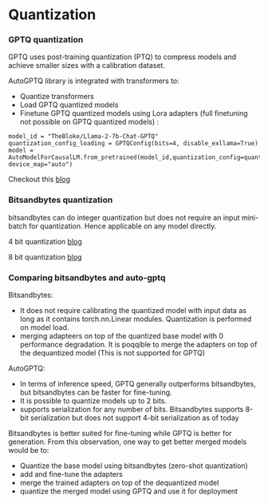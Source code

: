 # Quantization

###  GPTQ quantization

GPTQ uses post-training quantization (PTQ) to compress models and achieve smaller sizes with a calibration dataset.

AutoGPTQ library is integrated with transformers to:
- Quantize transformers
- Load GPTQ quantized models
- Finetune GPTQ quantized models using Lora adapters (full finetuning not possible on GPTQ quantized models) :

```
model_id = "TheBloke/Llama-2-7b-Chat-GPTQ"
quantization_config_loading = GPTQConfig(bits=4, disable_exllama=True)
model = AutoModelForCausalLM.from_pretrained(model_id,quantization_config=quantization_config_loading, device_map="auto")
```

Checkout this [blog](https://huggingface.co/blog/gptq-integration)

###  Bitsandbytes quantization
bitsandbytes can do integer quantization but does not require an input mini-batch for quantization. Hence applicable on any model directly.

4 bit quantization [blog](https://huggingface.co/blog/4bit-transformers-bitsandbytes)

8 bit quantization [blog](https://huggingface.co/blog/hf-bitsandbytes-integration)

### Comparing bitsandbytes and auto-gptq

Bitsandbytes:
- It does not require calibrating the quantized model with input data as long as it contains torch.nn.Linear modules. Quantization is performed on model load.
- merging adapteers on top of the quantized base model with 0 performance degradation. It is poqqible to merge the adapters on top of the dequantized model (This is not supported for GPTQ)

AutoGPTQ:
- In terms of inference speed, GPTQ generally outperforms bitsandbytes, but bitsandbytes can be faster for fine-tuning.
- It is possible to quantize models up to 2 bits.
- supports serialization for any number of bits. Bitsandbytes supports 8-bit serialization but does not support 4-bit serialization as of today

Bitsandbytes is better suited for fine-tuning while GPTQ is better for generation. From this observation, one way to get better merged models would be to:
- Quantize the base model using bitsandbytes (zero-shot quantization)
- add and fine-tune the adapters
- merge the trained adapters on top of the dequantized model
- quantize the merged model using GPTQ and use it for deployment

